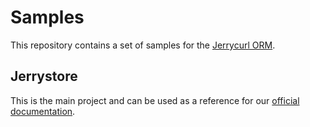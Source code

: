 # Samples
This repository contains a set of samples for the [Jerrycurl ORM](https://github.com/rwredding/jerrycurl).

## Jerrystore
This is the main project and can be used as a reference for our [official documentation](https://jerrycurl.net/documentation).
